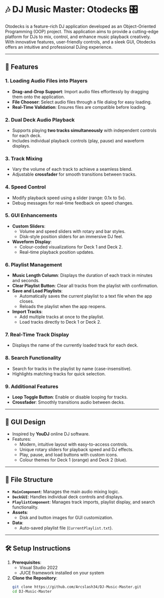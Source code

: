 # 🎶 DJ Music Master: Otodecks 🎛️

Otodecks is a feature-rich DJ application developed as an Object-Oriented Programming (OOP) project. This application aims to provide a cutting-edge platform for DJs to mix, control, and enhance music playback creatively. With innovative features, user-friendly controls, and a sleek GUI, Otodecks offers an intuitive and professional DJing experience.

---

## 🚀 Features

### **1. Loading Audio Files into Players**
- **Drag-and-Drop Support**: Import audio files effortlessly by dragging them onto the application.
- **File Chooser**: Select audio files through a file dialog for easy loading.
- **Real-Time Validation**: Ensures files are compatible before loading.

### **2. Dual Deck Audio Playback**
- Supports playing **two tracks simultaneously** with independent controls for each deck.
- Includes individual playback controls (play, pause) and waveform displays.

### **3. Track Mixing**
- Vary the volume of each track to achieve a seamless blend.
- Adjustable **crossfader** for smooth transitions between tracks.

### **4. Speed Control**
- Modify playback speed using a slider (range: 0.1x to 5x).
- Debug messages for real-time feedback on speed changes.

### **5. GUI Enhancements**
- **Custom Sliders**:
  - Volume and speed sliders with rotary and bar styles.
  - Disk-style position sliders for an immersive DJ feel.
- **Waveform Display**:
  - Colour-coded visualizations for Deck 1 and Deck 2.
  - Real-time playback position updates.

### **6. Playlist Management**
- **Music Length Column**: Displays the duration of each track in minutes and seconds.
- **Clear Playlist Button**: Clear all tracks from the playlist with confirmation.
- **Save and Load Playlists**:
  - Automatically saves the current playlist to a text file when the app closes.
  - Reloads the playlist when the app reopens.
- **Import Tracks**:
  - Add multiple tracks at once to the playlist.
  - Load tracks directly to Deck 1 or Deck 2.

### **7. Real-Time Track Display**
- Displays the name of the currently loaded track for each deck.

### **8. Search Functionality**
- Search for tracks in the playlist by name (case-insensitive).
- Highlights matching tracks for quick selection.

### **9. Additional Features**
- **Loop Toggle Button**: Enable or disable looping for tracks.
- **Crossfader**: Smoothly transitions audio between decks.

---

## 🎨 GUI Design
- Inspired by **YouDJ** online DJ software.
- Features:
  - Modern, intuitive layout with easy-to-access controls.
  - Unique rotary sliders for playback speed and DJ effects.
  - Play, pause, and load buttons with custom icons.
  - Colour themes for Deck 1 (orange) and Deck 2 (blue).

---

## 📂 File Structure
- **`MainComponent`**: Manages the main audio mixing logic.
- **`DeckGUI`**: Handles individual deck controls and displays.
- **`PlaylistComponent`**: Manages track imports, playlist display, and search functionality.
- **Assets**:
  - Disk and button images for GUI customization.
- **Data**:
  - Auto-saved playlist file (`CurrentPlaylist.txt`).

---

## 🛠️ Setup Instructions
1. **Prerequisites**:
   - Visual Studio 2022
   - JUCE framework installed on your system
2. **Clone the Repository**:
   ```bash
   git clone https://github.com/Arcslash34/DJ-Music-Master.git
   cd DJ-Music-Master
